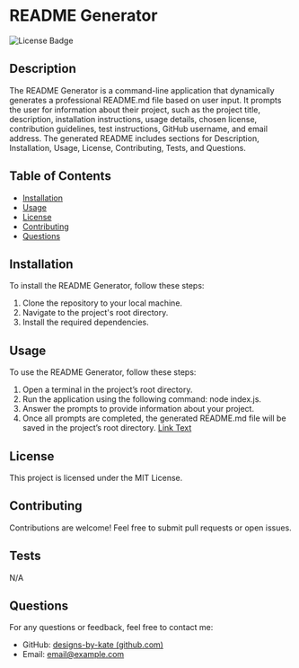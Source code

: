 # README Generator
  ![License Badge](https://img.shields.io/badge/license-MIT-brightgreen)
  
  ## Description
  The README Generator is a command-line application that dynamically generates a professional README.md file based on user input. It prompts the user for information about their project, such as the project title, description, installation instructions, usage details, chosen license, contribution guidelines, test instructions, GitHub username, and email address. The generated README includes sections for Description, Installation, Usage, License, Contributing, Tests, and Questions.
  
  ## Table of Contents
  - [Installation](#installation)
  - [Usage](#usage)
  - [License](#license)
  - [Contributing](#contributing)
  - [Questions](#questions)
  
  ## Installation
  To install the README Generator, follow these steps: 
  1. Clone the repository to your local machine.
  2. Navigate to the project's root directory.
  3. Install the required dependencies.
  
  ## Usage
  To use the README  Generator, follow these steps: 
  1. Open a terminal in the project’s root directory.
  2. Run the application using the following command: node index.js.
  3. Answer the prompts to provide information about your project.
  4. Once all prompts are completed, the generated README.md file will be saved in the project’s root directory.
  [Link Text](./README.Generator.mp4)

  
  ## License
  This project is licensed under the MIT License.
  
  ## Contributing
  Contributions are welcome! Feel free to submit pull requests or open issues.

  ## Tests
  N/A
  
  ## Questions
  For any questions or feedback, feel free to contact me:
  - GitHub: [designs-by-kate (github.com)](https://github.com/designs-by-kate (github.com))
  - Email: email@example.com
